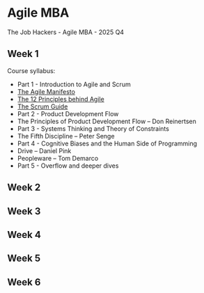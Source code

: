 # Agile MBA
The Job Hackers - Agile MBA - 2025 Q4

## Week 1
Course syllabus:  
- Part 1 - Introduction to Agile and Scrum
-   [The Agile Manifesto](https://agilemanifesto.org/)
-   [The 12 Principles behind Agile](https://agilemanifesto.org/principles.html)
-   [The Scrum Guide](https://scrumguides.org/docs/scrumguide/v2020/2020-Scrum-Guide-US.pdf)
- Part 2 - Product Development Flow
-   The Principles of Product Development Flow – Don Reinertsen
- Part 3 - Systems Thinking and Theory of Constraints
-   The Fifth Discipline – Peter Senge
- Part 4 - Cognitive Biases and the Human Side of Programming
-   Drive – Daniel Pink
-   Peopleware – Tom Demarco
- Part 5 - Overflow and deeper dives

## Week 2

## Week 3

## Week 4

## Week 5

## Week 6
